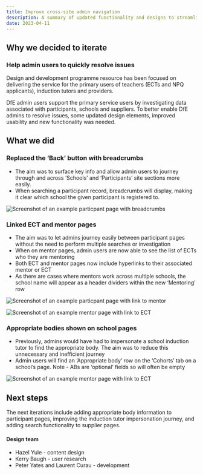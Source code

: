 ```yaml
---
title: Improve cross-site admin navigation
description: A summary of updated functionality and designs to streamline admin navigation and improve usability. Deployed in April 2023
date: 2023-04-11
---
```


## Why we decided to iterate

### Help admin users to quickly resolve issues 

Design and development programme resource has been focused on delivering the service for the primary users of teachers (ECTs and NPQ applicants), induction tutors and providers.

DfE admin users support the primary service users by investigating data associated with participants, schools and suppliers. To better enable DfE admins to resolve issues, some updated design elements, improved usability and new functionality was needed. 

## What we did 

### Replaced the ‘Back’ button with breadcrumbs

* The aim was to surface key info and allow admin users to journey through and across ‘Schools’ and ‘Participants’ site sections more easily.
* When searching a participant record, breadcrumbs will display, making it clear which school the given participant is registered to. 

![Screenshot of an example particpant page with breadcrumbs](/support-for-cpd/2023-04-11-summary-of-admin-updates/01-breadcrumbs.png)

### Linked ECT and mentor pages

* The aim was to let admins journey easily between participant pages without the need to perform multiple searches or investigation
* When on mentor pages, admin users are now able to see the list of ECTs who they are mentoring
* Both ECT and mentor pages now include hyperlinks to their associated mentor or ECT
* As there are cases where mentors work across multiple schools, the school name will appear as a header dividers within the new ‘Mentoring’ row

![Screenshot of an example particpant page with link to mentor](/support-for-cpd/2023-04-11-summary-of-admin-updates/02-ect-page.png)

![Screenshot of an example mentor page with link to ECT](/support-for-cpd/2023-04-11-summary-of-admin-updates/03-mentor-page.png)

### Appropriate bodies shown on school pages 

* Previously, admins would have had to impersonate a school induction tutor to find the appropriate body. The aim was to reduce this unnecessary and inefficient journey
* Admin users will find an ‘Appropriate body’ row on the ‘Cohorts’ tab on a school’s page. Note - ABs are ‘optional’ fields so will often be empty

![Screenshot of an example mentor page with link to ECT](/support-for-cpd/2023-04-11-summary-of-admin-updates/04-appropriate-body-row.png)

## Next steps 

The next iterations include adding appropriate body information to participant pages, improving the induction tutor impersonation journey, and adding search functionality to supplier pages. 

#### Design team

- Hazel Yule - content design
- Kerry Baugh - user research
- Peter Yates and Laurent Curau - development
